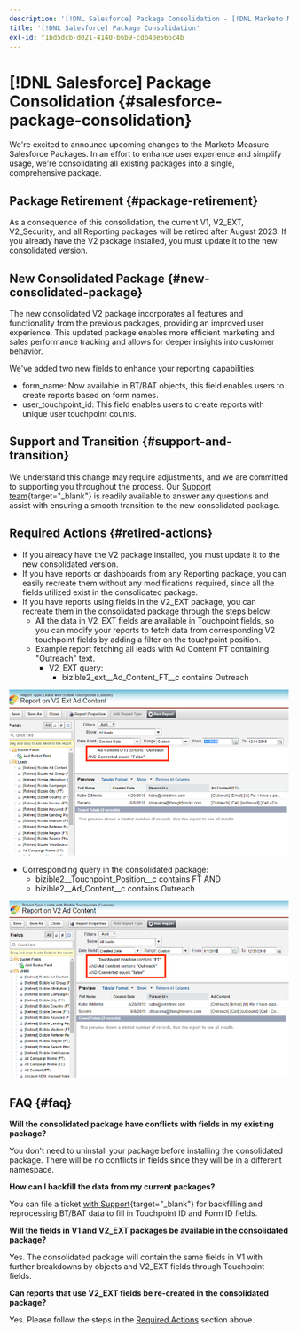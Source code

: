```yaml
---
description: '[!DNL Salesforce] Package Consolidation - [!DNL Marketo Measure] - Product Documentation'
title: '[!DNL Salesforce] Package Consolidation'
exl-id: f1bd5dcb-d021-4140-b6b9-cdb40e566c4b
---
```

# [!DNL Salesforce] Package Consolidation {#salesforce-package-consolidation}

We're excited to announce upcoming changes to the Marketo Measure Salesforce Packages. In an effort to enhance user experience and simplify usage, we're consolidating all existing packages into a single, comprehensive package.

## Package Retirement {#package-retirement}

As a consequence of this consolidation, the current V1, V2_EXT, V2_Security, and all Reporting packages will be retired after August 2023. If you already have the V2 package installed, you must update it to the new consolidated version.

## New Consolidated Package {#new-consolidated-package}

The new consolidated V2 package incorporates all features and functionality from the previous packages, providing an improved user experience. This updated package enables more efficient marketing and sales performance tracking and allows for deeper insights into customer behavior.

We've added two new fields to enhance your reporting capabilities:

* form_name: Now available in BT/BAT objects, this field enables users to create reports based on form names.
* user_touchpoint_id: This field enables users to create reports with unique user touchpoint counts.

## Support and Transition {#support-and-transition}

We understand this change may require adjustments, and we are committed to supporting you throughout the process. Our [Support team](https://nation.marketo.com/t5/support/ct-p/Support){target="_blank"} is readily available to answer any questions and assist with ensuring a smooth transition to the new consolidated package.

## Required Actions {#retired-actions}

* If you already have the V2 package installed, you must update it to the new consolidated version.
* If you have reports or dashboards from any Reporting package, you can easily recreate them without any modifications required, since all the fields utilized exist in the consolidated package.
* If you have reports using fields in the V2_EXT package, you can recreate them in the consolidated package through the steps below:
   * All the data in V2_EXT fields are available in Touchpoint fields, so you can modify your reports to fetch data from corresponding V2 touchpoint fields by adding a filter on the touchpoint position.
   * Example report fetching all leads with Ad Content FT containing "Outreach" text.
      * V2_EXT query:
         * bizible2_ext__Ad_Content_FT__c contains Outreach

![](assets/package-consolidation-1.png)

* Corresponding query in the consolidated package:
   * bizible2__Touchpoint_Position__c contains FT AND
   * bizible2__Ad_Content__c contains Outreach

![](assets/salesforce-package-consolidation-2.png)

## FAQ {#faq}

**Will the consolidated package have conflicts with fields in my existing package?**

You don't need to uninstall your package before installing the consolidated package. There will be no conflicts in fields since they will be in a different namespace.

**How can I backfill the data from my current packages?**

You can file a ticket [with Support](https://nation.marketo.com/t5/support/ct-p/Support){target="_blank"} for backfilling and reprocessing BT/BAT data to fill in Touchpoint ID and Form ID fields.

**Will the fields in V1 and V2_EXT packages be available in the consolidated package?**

Yes. The consolidated package will contain the same fields in V1 with further breakdowns by objects and V2_EXT fields through Touchpoint fields.

**Can reports that use V2_EXT fields be re-created in the consolidated package?**

Yes. Please follow the steps in the [Required Actions](#retired-actions) section above.
